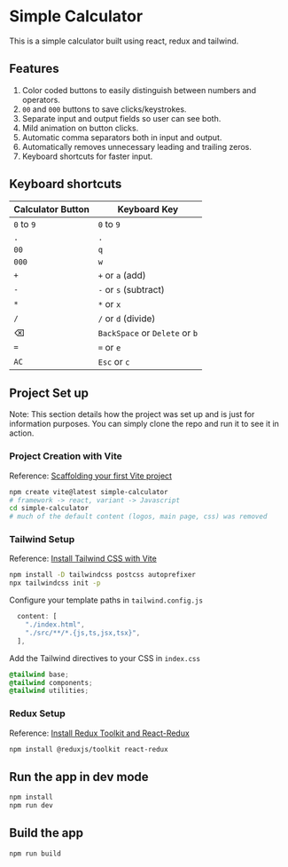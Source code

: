 # Simple Calculator
This is a simple calculator built using react, redux and tailwind. 
## Features
1. Color coded buttons to easily distinguish between numbers and operators.
2. `00` and `000` buttons to save clicks/keystrokes.
3. Separate input and output fields so user can see both.
4. Mild animation on button clicks.
5. Automatic comma separators both in input and output.
6. Automatically removes unnecessary leading and trailing zeros.
7. Keyboard shortcuts for faster input.

## Keyboard shortcuts
| Calculator Button | Keyboard Key |
|--------------|-----------|
| `0` to `9` | `0` to `9`  |
|`.`| `.`|
|`00`| `q`|
|`000`|`w`|
|`+`|`+` or `a` (add)|
|`-`|`-` or `s` (subtract)|
|`*`|`*` or `x`|
|`/`|`/` or `d` (divide)|
|⌫ | `BackSpace` or `Delete` or `b`|
|`=`| `=` or `e`|
|`AC`| `Esc` or `c`|


## Project Set up
Note: This section details how the project was set up and is just for information purposes. You can simply clone the repo and run it to see it in action. 
### Project Creation with Vite
Reference: [Scaffolding your first Vite project](https://vitejs.dev/guide/#scaffolding-your-first-vite-project)

```bash
npm create vite@latest simple-calculator  
# framework -> react, variant -> Javascript
cd simple-calculator
# much of the default content (logos, main page, css) was removed
```

### Tailwind Setup
Reference: [Install Tailwind CSS with Vite](https://tailwindcss.com/docs/guides/vite)

```bash
npm install -D tailwindcss postcss autoprefixer
npx tailwindcss init -p
```
Configure your template paths in `tailwind.config.js` 

```js
  content: [
    "./index.html",
    "./src/**/*.{js,ts,jsx,tsx}",
  ],
```
Add the Tailwind directives to your CSS in `index.css`

```css
@tailwind base;
@tailwind components;
@tailwind utilities;
```

### Redux Setup
Reference: [Install Redux Toolkit and React-Redux](https://redux.js.org/tutorials/quick-start#install-redux-toolkit-and-react-redux)  

```bash
npm install @reduxjs/toolkit react-redux
```

## Run the app in dev mode

```bash
npm install
npm run dev
```

## Build the app

```bash
npm run build
```
